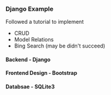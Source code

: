 ### Django Example

Followed a tutorial to implement 
- CRUD 
- Model Relations
- Bing Search (may be didn't succeed)

#### Backend - Django
#### Frontend Design - Bootstrap 
#### Databsae - SQLite3
